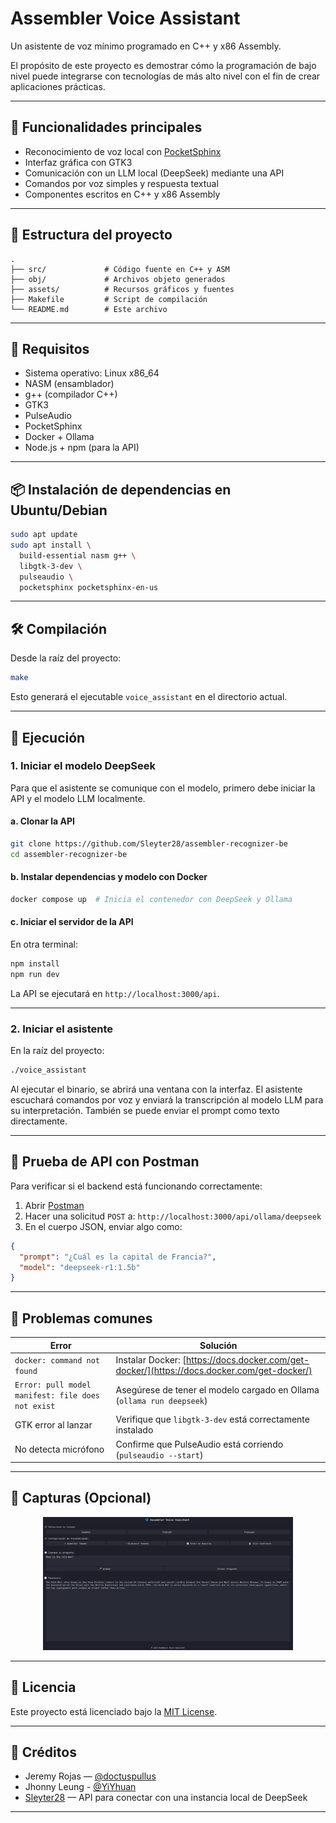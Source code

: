 # Assembler Voice Assistant

Un asistente de voz mínimo programado en C++ y x86 Assembly.

El propósito de este proyecto es demostrar cómo la programación de bajo nivel puede integrarse con tecnologías de más alto nivel con el fin de crear aplicaciones prácticas.

---

## 🧠 Funcionalidades principales

- Reconocimiento de voz local con [PocketSphinx](https://github.com/cmusphinx/pocketsphinx)
- Interfaz gráfica con GTK3
- Comunicación con un LLM local (DeepSeek) mediante una API
- Comandos por voz simples y respuesta textual
- Componentes escritos en C++ y x86 Assembly

---

## 📁 Estructura del proyecto

```
.
├── src/             # Código fuente en C++ y ASM
├── obj/             # Archivos objeto generados
├── assets/          # Recursos gráficos y fuentes
├── Makefile         # Script de compilación
└── README.md        # Este archivo

````

---

## 🧰 Requisitos

- Sistema operativo: Linux x86_64
- NASM (ensamblador)
- g++ (compilador C++)
- GTK3
- PulseAudio
- PocketSphinx
- Docker + Ollama
- Node.js + npm (para la API)

---

## 📦 Instalación de dependencias en Ubuntu/Debian

```bash
sudo apt update
sudo apt install \
  build-essential nasm g++ \
  libgtk-3-dev \
  pulseaudio \
  pocketsphinx pocketsphinx-en-us
````

---

## 🛠️ Compilación

Desde la raíz del proyecto:

```bash
make
```

Esto generará el ejecutable `voice_assistant` en el directorio actual.

---

## 🚀 Ejecución

### 1. Iniciar el modelo DeepSeek

Para que el asistente se comunique con el modelo, primero debe iniciar la API y el modelo LLM localmente.

#### a. Clonar la API

```bash
git clone https://github.com/Sleyter28/assembler-recognizer-be
cd assembler-recognizer-be
```

#### b. Instalar dependencias y modelo con Docker

```bash
docker compose up  # Inicia el contenedor con DeepSeek y Ollama
```

#### c. Iniciar el servidor de la API

En otra terminal:

```bash
npm install
npm run dev
```

La API se ejecutará en `http://localhost:3000/api`.

---

### 2. Iniciar el asistente

En la raíz del proyecto:

```bash
./voice_assistant
```

Al ejecutar el binario, se abrirá una ventana con la interfaz. El asistente escuchará comandos por voz y enviará la transcripción al modelo LLM para su interpretación. También se puede enviar el prompt como texto directamente.

---

## 🧪 Prueba de API con Postman

Para verificar si el backend está funcionando correctamente:

1. Abrir [Postman](https://www.postman.com/)
2. Hacer una solicitud `POST` a:
   `http://localhost:3000/api/ollama/deepseek`
3. En el cuerpo JSON, enviar algo como:

```json
{
  "prompt": "¿Cuál es la capital de Francia?",
  "model": "deepseek-r1:1.5b"
}
```

---

## 🐞 Problemas comunes

| Error                                             | Solución                                                                                    |
| ------------------------------------------------- | ------------------------------------------------------------------------------------------- |
| `docker: command not found`                       | Instalar Docker: [https://docs.docker.com/get-docker/](https://docs.docker.com/get-docker/) |
| `Error: pull model manifest: file does not exist` | Asegúrese de tener el modelo cargado en Ollama (`ollama run deepseek`)                      |
| GTK error al lanzar                               | Verifique que `libgtk-3-dev` está correctamente instalado                                   |
| No detecta micrófono                              | Confirme que PulseAudio está corriendo (`pulseaudio --start`)                               |

---

## 📸 Capturas (Opcional)

<p align="center">
  <img src="assets/screenshot.png" alt="UI del asistente" width="400"/>
</p>

---

## 📜 Licencia

Este proyecto está licenciado bajo la [MIT License](./LICENSE).

---

## 👤 Créditos

* Jeremy Rojas — [@doctuspullus](https://github.com/doctuspullus)
* Jhonny Leung - [@YiYhuan](https://github.com/YiYhuan)
* [Sleyter28](https://github.com/Sleyter28) — API para conectar con una instancia local de DeepSeek

---
